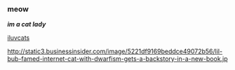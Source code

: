 ### meow
***im a cat lady***

[iluvcats](http://www.iluvcats.com/)

http://static3.businessinsider.com/image/5221df9169beddce49072b56/lil-bub-famed-internet-cat-with-dwarfism-gets-a-backstory-in-a-new-book.jp
